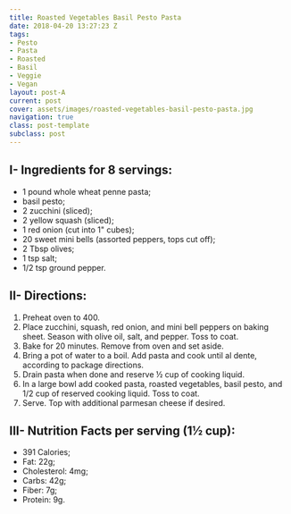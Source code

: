 ```yaml
---
title: Roasted Vegetables Basil Pesto Pasta
date: 2018-04-20 13:27:23 Z
tags:
- Pesto
- Pasta
- Roasted
- Basil
- Veggie
- Vegan
layout: post-A
current: post
cover: assets/images/roasted-vegetables-basil-pesto-pasta.jpg
navigation: true
class: post-template
subclass: post
---
```


## I- Ingredients for 8 servings:

* 1 pound whole wheat penne pasta;
* basil pesto;
* 2 zucchini (sliced);
* 2 yellow squash (sliced);
* 1 red onion (cut into 1" cubes);
* 20 sweet mini bells (assorted peppers, tops cut off);
* 2 Tbsp olives;
* 1 tsp salt;
* 1/2 tsp ground pepper.

## II- Directions:

1. Preheat oven to 400.
1. Place zucchini, squash, red onion, and mini bell peppers on baking sheet. Season with olive oil, salt, and pepper. Toss to coat.
1. Bake for 20 minutes. Remove from oven and set aside.
1. Bring a pot of water to a boil. Add pasta and cook until al dente, according to package directions.
1. Drain pasta when done and reserve ½ cup of cooking liquid.
1. In a large bowl add cooked pasta, roasted vegetables, basil pesto, and 1/2 cup of reserved cooking liquid. Toss to coat.
1. Serve. Top with additional parmesan cheese if desired.

## III- Nutrition Facts per serving (1½ cup):

* 391 Calories;
* Fat: 22g;
* Cholesterol: 4mg;
* Carbs: 42g;
* Fiber: 7g;
* Protein: 9g.